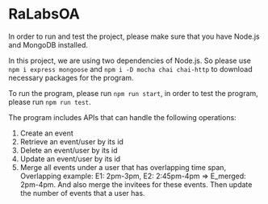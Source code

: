 # RaLabsOA

In order to run and test the project, please make sure that you have Node.js and MongoDB installed.

In this project, we are using two dependencies of Node.js. So please use `npm i express mongoose` and `npm i -D mocha chai chai-http` to download necessary packages for the program. 

To run the program, please run `npm run start`, in order to test the program, please run `npm run test`. 

The program includes APIs that can handle the following operations:
1. Create an event
2. Retrieve an event/user by its id
3. Delete an event/user by its id
4. Update an event/user by its id
5. Merge all events under a user that has overlapping time span, Overlapping example: E1: 2pm-3pm, E2: 2:45pm-4pm => E_merged: 2pm-4pm. And also merge the invitees for these events. Then update the number of events that a user has. 
